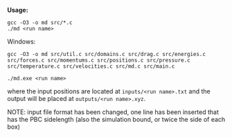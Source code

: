 **Usage:**
```console
gcc -O3 -o md src/*.c
./md <run name>
```
Windows:
```
gcc -O3 -o md src/util.c src/domains.c src/drag.c src/energies.c src/forces.c src/momentums.c src/positions.c src/pressure.c src/temperature.c src/velocities.c src/md.c src/main.c

./md.exe <run name>
```
where the input positions are located at `inputs/<run name>.txt` and the output will be placed at `outputs/<run name>.xyz`.

NOTE: input file format has been changed, one line has been inserted that has the
PBC sidelength (also the simulation bound, or twice the side of each box)